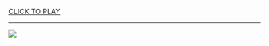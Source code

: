 
<a href="https://premium76.site?title=snake_off_game&ref=12M">CLICK TO PLAY</a></h3>
<hr>

<a href="https://premium76.site?title=snake_off_game&ref=12M"><img src="https://clearcache.store/games.png"></a>


